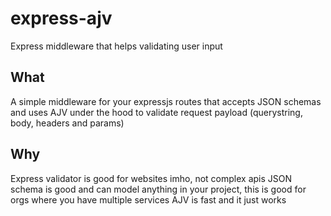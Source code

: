 # express-ajv
Express middleware that helps validating user input

## What
A simple middleware for your expressjs routes that accepts JSON schemas and uses AJV under the hood to validate request payload (querystring, body, headers and params)

## Why
Express validator is good for websites imho, not complex apis
JSON schema is good and can model anything in your project, this is good for orgs where you have multiple services
AJV is fast and it just works
